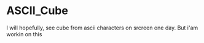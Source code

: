 # ASCII_Cube

I will hopefully, see cube from ascii characters on srcreen one day. But i'am workin on this
